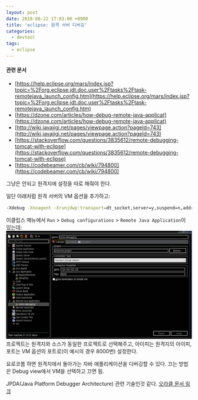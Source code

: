 ```yaml
---
layout: post
date: 2018-08-22 17:03:00 +0900
title: 'eclipse: 원격 서버 디버깅'
categories:
  - devtool
tags:
  - eclipse
---
```


#### 관련 문서
- [https://help.eclipse.org/mars/index.jsp?topic=%2Forg.eclipse.jdt.doc.user%2Ftasks%2Ftask-remotejava_launch_config.htm](https://help.eclipse.org/mars/index.jsp?topic=%2Forg.eclipse.jdt.doc.user%2Ftasks%2Ftask-remotejava_launch_config.htm)
- [https://dzone.com/articles/how-debug-remote-java-applicat](https://dzone.com/articles/how-debug-remote-java-applicat)
- [http://wiki.javajigi.net/pages/viewpage.action?pageId=743](http://wiki.javajigi.net/pages/viewpage.action?pageId=743)
- [https://stackoverflow.com/questions/3835612/remote-debugging-tomcat-with-eclipse](https://stackoverflow.com/questions/3835612/remote-debugging-tomcat-with-eclipse)
- [https://codebeamer.com/cb/wiki/794800](https://codebeamer.com/cb/wiki/794800)

그냥은 안되고 원격지에 설정을 따로 해줘야 한다.

일단 아래처럼 원격 서버의 VM 옵션을 추가하고:
```bash
-Xdebug -Xnoagent -Xrunjdwp:transport=dt_socket,server=y,suspend=n,address=8000
```

이클립스 메뉴에서 `Run` > `Debug configurations` > `Remote Java Application`이 있는데:
![](/images/remote-java-app-config-1.png)
프로젝트는 원격지와 소스가 동일한 프로젝트로 선택해주고, 아이피는 원격지의 아이피, 포트는 VM 옵션의 포트로(이 예시의 경우 8000번) 설정한다.

요로코롬 하면 원격지에서 돌아가는 자바 애플리케이션을 디버깅할 수 있다.
끄는 방법은 Debug view에서 VM을 선택하고 끄면 됨.

JPDA(Java Platform Debugger Architecture) 관련 기술인것 같다. [오라클 문서 링크](https://docs.oracle.com/javase/8/docs/technotes/guides/jpda/index.html)
